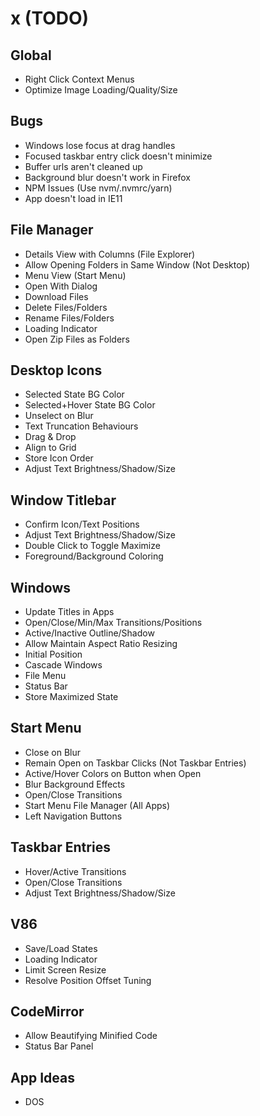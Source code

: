 # x (TODO)

## Global

- Right Click Context Menus
- Optimize Image Loading/Quality/Size

## Bugs

- Windows lose focus at drag handles
- Focused taskbar entry click doesn't minimize
- Buffer urls aren't cleaned up
- Background blur doesn't work in Firefox
- NPM Issues (Use nvm/.nvmrc/yarn)
- App doesn't load in IE11

## File Manager

- Details View with Columns (File Explorer)
- Allow Opening Folders in Same Window (Not Desktop)
- Menu View (Start Menu)
- Open With Dialog
- Download Files
- Delete Files/Folders
- Rename Files/Folders
- Loading Indicator
- Open Zip Files as Folders

## Desktop Icons

- Selected State BG Color
- Selected+Hover State BG Color
- Unselect on Blur
- Text Truncation Behaviours
- Drag & Drop
- Align to Grid
- Store Icon Order
- Adjust Text Brightness/Shadow/Size

## Window Titlebar

- Confirm Icon/Text Positions
- Adjust Text Brightness/Shadow/Size
- Double Click to Toggle Maximize
- Foreground/Background Coloring

## Windows

- Update Titles in Apps
- Open/Close/Min/Max Transitions/Positions
- Active/Inactive Outline/Shadow
- Allow Maintain Aspect Ratio Resizing
- Initial Position
- Cascade Windows
- File Menu
- Status Bar
- Store Maximized State

## Start Menu

- Close on Blur
- Remain Open on Taskbar Clicks (Not Taskbar Entries)
- Active/Hover Colors on Button when Open
- Blur Background Effects
- Open/Close Transitions
- Start Menu File Manager (All Apps)
- Left Navigation Buttons

## Taskbar Entries

- Hover/Active Transitions
- Open/Close Transitions
- Adjust Text Brightness/Shadow/Size

## V86

- Save/Load States
- Loading Indicator
- Limit Screen Resize
- Resolve Position Offset Tuning

## CodeMirror

- Allow Beautifying Minified Code
- Status Bar Panel

## App Ideas

- DOS
